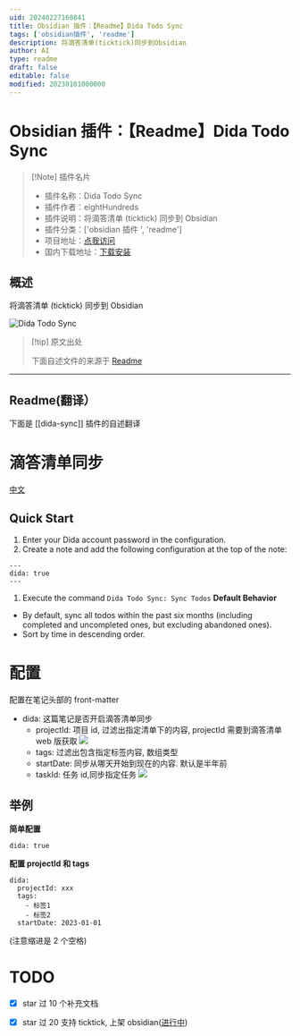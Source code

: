 ```yaml
---
uid: 20240227160841
title: Obsidian 插件：【Readme】Dida Todo Sync
tags: ['obsidian插件', 'readme']
description: 将滴答清单(ticktick)同步到Obsidian
author: AI
type: readme
draft: false
editable: false
modified: 20230101000000
---
```


# Obsidian 插件：【Readme】Dida Todo Sync

> [!Note] 插件名片
> - 插件名称：Dida Todo Sync
> - 插件作者：eightHundreds
> - 插件说明：将滴答清单 (ticktick) 同步到 Obsidian
> - 插件分类：['obsidian 插件 ', 'readme']
> - 项目地址：[点我访问](https://github.com/eightHundreds/obsidian-dida-sync)
> - 国内下载地址：[下载安装](https://pkmer.cn/products/plugin/pluginMarket/?dida-sync)

## 概述

将滴答清单 (ticktick) 同步到 Obsidian

![Dida Todo Sync](https://cdn.pkmer.cn/covers/dida-sync.jpeg!pkmer)

> [!tip] 原文出处
>
>下面自述文件的来源于 [Readme](https://ghproxy.net/https://raw.githubusercontent.com/eightHundreds/obsidian-dida-sync/master/README.md)

---

## Readme(翻译）

下面是 [[dida-sync]] 插件的自述翻译

# 滴答清单同步

[中文](./README.md)

## Quick Start

1. Enter your Dida account password in the configuration.
2. Create a note and add the following configuration at the top of the note:

```
---
dida: true
---
```

1. Execute the command `Dida Todo Sync: Sync Todos`
**Default Behavior**

- By default, sync all todos within the past six months (including completed and uncompleted ones, but excluding abandoned ones).
- Sort by time in descending order.

# 配置

配置在笔记头部的 front-matter

- dida: 这篇笔记是否开启滴答清单同步
    - projectId: 项目 id, 过滤出指定清单下的内容, projectId 需要到滴答清单 web 版获取
    ![](https://cdn.pkmer.cn/covers/dida-sync_2_0.jpeg!pkmer)
    - tags: 过滤出包含指定标签内容, 数组类型
    - startDate: 同步从哪天开始到现在的内容. 默认是半年前
    - taskId: 任务 id,同步指定任务
    ![](https://cdn.pkmer.cn/covers/dida-sync_2_1.jpeg!pkmer)

## 举例

**简单配置**

```
dida: true
```

**配置 projectId 和 tags**

```
dida: 
  projectId: xxx
  tags: 
    - 标签1
    - 标签2
  startDate: 2023-01-01
```

(注意缩进是 2 个空格)

# TODO

- [x] star 过 10 个补充文档
- [x] star 过 20 支持 ticktick, 上架 obsidian([进行中](https://github.com/obsidianmd/obsidian-releases/pull/2193))



